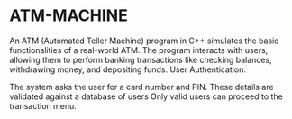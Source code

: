 # ATM-MACHINE
An ATM (Automated Teller Machine) program in C++ simulates the basic functionalities of a real-world ATM. The program interacts with users, allowing them to perform banking transactions like checking balances, withdrawing money, and depositing funds.
User Authentication:

The system asks the user for a card number and PIN.
These details are validated against a database of users 
Only valid users can proceed to the transaction menu.
